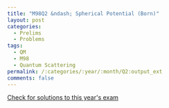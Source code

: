 ```yaml
---
title: "M98Q2 &ndash; Spherical Potential (Born)"
layout: post
categories:
  - Prelims
  - Problems
tags:
  - QM
  - M98
  - Quantum Scattering
permalink: /:categories/:year/:month/Q2:output_ext
comments: false
---
```

<object data="1998M2Q.pdf" type="application/pdf" width="100%" height="500"></object>
<div class="message"><a href='https://princetonprelim.com/prelim/1/'>Check for solutions to this year's exam</a></div>